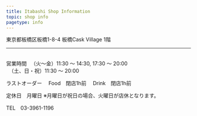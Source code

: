 ```yaml
---
title: Itabashi Shop Information
topic: shop info
pagetype: info
---
```

東京都板橋区板橋1-8-4
板橋Cask Village 1階

<hr>
<br>
営業時間
　（火〜金）11:30 ～ 14:30, 17:30 ～ 20:00<br>
　（土、日・祝）11:30 ～ 20:00

ラストオーダー
　Food　閉店1h前
　Drink　閉店1h前

定休日　月曜日
※月曜日が祝日の場合、火曜日が店休となります。

TEL　03-3961-1196